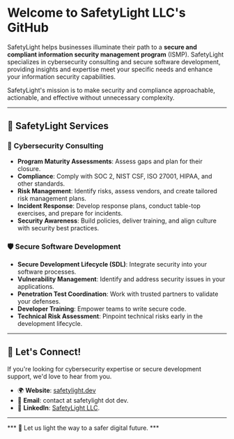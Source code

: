 # Welcome to SafetyLight LLC's GitHub

SafetyLight helps businesses illuminate their path to a **secure and compliant information security management program** (ISMP). SafetyLight specializes in cybersecurity consulting and secure software development, providing insights and expertise meet your specific  needs and enhance your information security capabilities.

SafetyLight's mission is to make security and compliance approachable, actionable, and effective without unnecessary complexity.

---

## 🌟 SafetyLight Services 

### 🔐 **Cybersecurity Consulting**
- **Program Maturity Assessments**: Assess gaps and plan for their closure.
- **Compliance**: Comply with SOC 2, NIST CSF, ISO 27001, HIPAA, and other standards.
- **Risk Management**: Identify risks, assess vendors, and create tailored risk management plans.
- **Incident Response**: Develop response plans, conduct table-top exercises, and prepare for incidents.
- **Security Awareness**: Build policies, deliver training, and align culture with security best practices. 

### 🛡️ **Secure Software Development**
- **Secure Development Lifecycle (SDL)**: Integrate security into your software processes.
- **Vulnerability Management**: Identify and address security issues in your applications.
- **Penetration Test Coordination**: Work with trusted partners to validate your defenses.
- **Developer Training**: Empower teams to write secure code.
- **Technical Risk Assessment**: Pinpoint technical risks early in the development lifecycle.

---

## 🤝 Let's Connect!

If you're looking for cybersecurity expertise or secure development support, we'd love to hear from you.

- 🌍 **Website**: [safetylight.dev](https://safetylight.dev)
- 📧 **Email**: contact at safetylight dot dev.
- 💼 **LinkedIn**: [SafetyLight LLC](https://www.linkedin.com/company/safetylightllc/).

---

*** 🔦 Let us light the way to a safer digital future. ***
